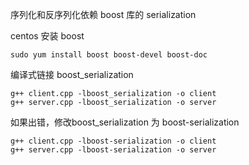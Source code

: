 序列化和反序列化依赖 boost 库的 serialization

centos 安装 boost
```
sudo yum install boost boost-devel boost-doc
```

编译式链接 boost_serialization
```
g++ client.cpp -lboost_serialization -o client
g++ server.cpp -lboost_serialization -o server
```

如果出错，修改boost_serialization 为 boost-serialization
```
g++ client.cpp -lboost-serialization -o client
g++ server.cpp -lboost-serialization -o server
```

